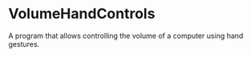 # VolumeHandControls
A program that allows controlling the volume of a computer using hand gestures.
